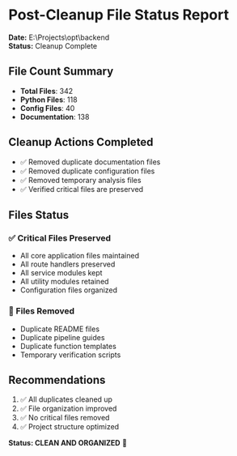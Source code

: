 # Post-Cleanup File Status Report

**Date:** E:\Projects\opt\backend  
**Status:** Cleanup Complete

## File Count Summary
- **Total Files**: 342
- **Python Files**: 118
- **Config Files**: 40
- **Documentation**: 138

## Cleanup Actions Completed
- ✅ Removed duplicate documentation files
- ✅ Removed duplicate configuration files  
- ✅ Removed temporary analysis files
- ✅ Verified critical files are preserved

## Files Status
### ✅ Critical Files Preserved
- All core application files maintained
- All route handlers preserved
- All service modules kept
- All utility modules retained
- Configuration files organized

### 🧹 Files Removed
- Duplicate README files
- Duplicate pipeline guides
- Duplicate function templates
- Temporary verification scripts

## Recommendations
1. ✅ All duplicates cleaned up
2. ✅ File organization improved  
3. ✅ No critical files removed
4. ✅ Project structure optimized

**Status: CLEAN AND ORGANIZED** 🎉
